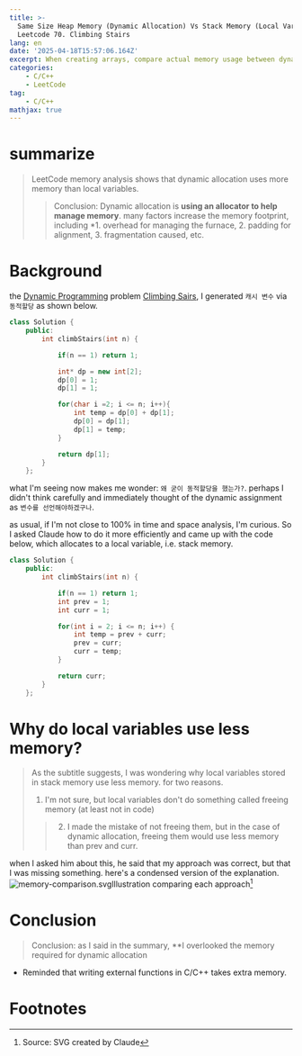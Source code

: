 ```yaml
---
title: >-
  Same Size Heap Memory (Dynamic Allocation) Vs Stack Memory (Local Variables) -
  Leetcode 70. Climbing Stairs
lang: en
date: '2025-04-18T15:57:06.164Z'
excerpt: When creating arrays, compare actual memory usage between dynamic allocation using HEAP memory and lazy variables using STACK memory
categories: 
    - C/C++
    - LeetCode
tag:
    - C/C++
mathjax: true
---
```

# summarize

> LeetCode memory analysis shows that dynamic allocation uses more memory than local variables.
> > Conclusion: Dynamic allocation is **using an allocator to help manage memory**. many factors increase the memory footprint, including *1. overhead for managing the furnace, 2. padding for alignment, 3. fragmentation caused, etc.

# Background
the [Dynamic Programming](/en/Dynamic-Programming) problem [Climbing Sairs](https://leetcode.com/problems/climbing-stairs/), I generated `캐시 변수` via `동적할당` as shown below.

```cpp
class Solution {
    public:
        int climbStairs(int n) {

            if(n == 1) return 1;

            int* dp = new int[2];
            dp[0] = 1;
            dp[1] = 1;

            for(char i =2; i <= n; i++){
                int temp = dp[0] + dp[1];
                dp[0] = dp[1];
                dp[1] = temp;
            }

            return dp[1];
        }
    };
```

what I'm seeing now makes me wonder: `왜 굳이 동적할당을 했는가?`. perhaps I didn't think carefully and immediately thought of the dynamic assignment as `변수를 선언해야하겠구나`.

as usual, if I'm not close to 100% in time and space analysis, I'm curious. So I asked Claude how to do it more efficiently and came up with the code below, which allocates to a local variable, i.e. stack memory.
```cpp
class Solution {
    public:
        int climbStairs(int n) {

            if(n == 1) return 1;
            int prev = 1;
            int curr = 1;

            for(int i = 2; i <= n; i++) {
                int temp = prev + curr;
                prev = curr;
                curr = temp;
            }

            return curr;
        }
    };
```

# Why do local variables use less memory?
> As the subtitle suggests, I was wondering why local variables stored in stack memory use less memory. for two reasons.
>
> 1. I'm not sure, but local variables don't do something called freeing memory (at least not in code)
> > 2. I made the mistake of not freeing them, but in the case of dynamic allocation, freeing them would use less memory than prev and curr.

when I asked him about this, he said that my approach was correct, but that I was missing something. here's a condensed version of the explanation.
![memory-comparison.svg](/images/memory-comparison.svg)Illustration comparing each approach[^1]

# Conclusion
> Conclusion: as I said in the summary, **I overlooked the memory required for dynamic allocation
-  Reminded that writing external functions in C/C++ takes extra memory.

# Footnotes
[^1]: Source: SVG created by Claude
